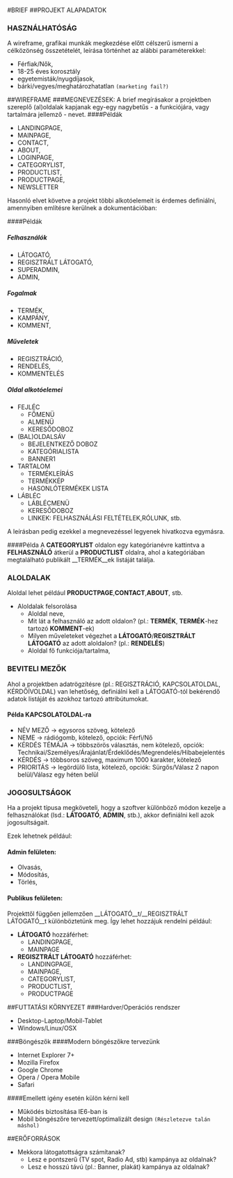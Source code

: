 #BRIEF
##PROJEKT ALAPADATOK
### HASZNÁLHATÓSÁG
A wireframe, grafikai munkák megkezdése előtt célszerű ismerni a célközönség összetételét, leírása történhet az alábbi paraméterekkel:

* Férfiak/Nők,
* 18-25 éves korosztály
* egyetemisták/nyugdíjasok,
* bárki/vegyes/meghatározhatatlan `(marketing fail?)`

##WIREFRAME
###MEGNEVEZÉSEK:
A brief megírásakor a projektben szereplő (al)oldalak kapjanak egy-egy nagybetűs - a funkciójára, vagy tartalmára jellemző - nevet.
####Példák

* LANDINGPAGE,
* MAINPAGE,
* CONTACT,
* ABOUT,
* LOGINPAGE,
* CATEGORYLIST,
* PRODUCTLIST,
* PRODUCTPAGE,
* NEWSLETTER

Hasonló elvet követve a projekt többi alkotóelemeit is érdemes definiálni, amennyiben említésre kerülnek a dokumentációban:

####Példák
##### Felhasználók
* LÁTOGATÓ,
* REGISZTRÁLT LÁTOGATÓ,
* SUPERADMIN,
* ADMIN,

##### Fogalmak
* TERMÉK,
* KAMPÁNY,
* KOMMENT,

##### Műveletek
* REGISZTRÁCIÓ,
* RENDELÉS,
* KOMMENTELÉS

##### Oldal alkotóelemei
* FEJLÉC
	* FŐMENÜ
 	* ALMENÜ
  	* KERESŐDOBOZ
* (BAL)OLDALSÁV
	* BEJELENTKEZŐ DOBOZ
 	* KATEGÓRIALISTA
	* BANNER1
* TARTALOM
	* TERMÉKLEÍRÁS
 	* TERMÉKKÉP
  	* HASONLÓTERMÉKEK LISTA
* LÁBLÉC
	* LÁBLÉCMENÜ
 	* KERESŐDOBOZ
  	* LINKEK: FELHASZNÁLÁSI FELTÉTELEK,RÓLUNK, stb.

A leírásban pedig ezekkel a megnevezéssel legyenek hivatkozva egymásra.

####Példa
A __CATEGORYLIST__ oldalon egy kategórianévre kattintva a __FELHASZNÁLÓ__ átkerül a __PRODUCTLIST__ oldalra, ahol a kategóriában megtalálható publikált __TERMÉK__ek listáját találja. 

### ALOLDALAK
Aloldal lehet például __PRODUCTPAGE__,__CONTACT__,__ABOUT__, stb.

* Aloldalak felsorolása
	* Aloldal neve,
	* Mit lát a felhasználó az adott oldalon? (pl.: __TERMÉK__, __TERMÉK__-hez tartozó __KOMMENT__-ek)
	* Milyen műveleteket végezhet a __LÁTOGATÓ__/__REGISZTRÁLT LÁTOGATÓ__ az adott aloldalon? (pl.: __RENDELÉS__)
	* Aloldal fő funkciója/tartalma,

### BEVITELI MEZŐK
Ahol a projektben adatrögzítésre (pl.: REGISZTRÁCIÓ, KAPCSOLATOLDAL, KÉRDŐÍVOLDAL) van lehetőség, definiálni kell a LÁTOGATÓ-tól bekérendő adatok listáját és azokhoz tartozó attribútumokat.

#### Példa KAPCSOLATOLDAL-ra

* NÉV MEZŐ -> egysoros szöveg, kötelező
* NEME -> rádiógomb, kötelező, opciók: Férfi/Nő
* KÉRDÉS TÉMÁJA -> többszörös választás, nem kötelező, opciók: Technikai/Személyes/Árajánlat/Érdeklődés/Megrendelés/Hibabejelentés
* KÉRDÉS -> többsoros szöveg, maximum 1000 karakter, kötelező
* PRIORITÁS -> legördülő lista, kötelező, opciók: Sürgős/Válasz 2 napon belül/Válasz egy héten belül

### JOGOSULTSÁGOK
Ha a projekt típusa megköveteli, hogy a szoftver különböző módon kezelje a felhasználókat (lsd.: __LÁTOGATÓ__, __ADMIN__, stb.), akkor definiálni kell azok jogosultságait. 

Ezek lehetnek például:

#### Admin felületen:

* Olvasás,
* Módosítás,
* Törlés,

#### Publikus felületen:

Projekttől függően jellemzően __LÁTOGATÓ__t/__REGISZTRÁLT LÁTOGATÓ__t különböztetünk meg. Így lehet hozzájuk rendelni például:

* __LÁTOGATÓ__ hozzáférhet: 
	* LANDINGPAGE,
 	* MAINPAGE
* __REGISZTRÁLT LÁTOGATÓ__ hozzáférhet: 
	* LANDINGPAGE,
	* MAINPAGE,
	* CATEGORYLIST,
	* PRODUCTLIST, 
	* PRODUCTPAGE

##FUTTATÁSI KÖRNYEZET
###Hardver/Operációs rendszer

* Desktop-Laptop/Mobil-Tablet
* Windows/Linux/OSX

###Böngészők
####Modern böngészőkre tervezünk

* Internet Explorer 7+
* Mozilla Firefox
* Google Chrome
* Opera / Opera Mobile
* Safari

####Emellett igény esetén külön kérni kell

* Működés biztosítása IE6-ban is
* Mobil böngészőre tervezett/optimalizált design `(Részletezve talán máshol)`

##ERŐFORRÁSOK

* Mekkora látogatottságra számítanak?
	* Lesz e pontszerű (TV spot, Radio Ad, stb) kampánya az oldalnak?
	* Lesz e hosszú távú (pl.: Banner, plakát) kampánya az oldalnak?